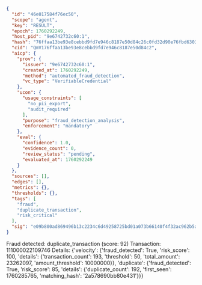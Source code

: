 ```json
{
  "id": "46e017584f76ec50",
  "scope": "agent",
  "key": "RESULT",
  "epoch": 1760292249,
  "host_pid": "9e6742732c60:1",
  "hash": "76ffaa13be93e8cebbd9fd7e946c8187e50d84c26c0fd32d90e76fbd6303872e",
  "cid": "QmV176ffaa13be93e8cebbd9fd7e946c8187e50d84c2",
  "aicp": {
    "prov": {
      "issuer": "9e6742732c60:1",
      "created_at": 1760292249,
      "method": "automated_fraud_detection",
      "vc_type": "VerifiableCredential"
    },
    "ucon": {
      "usage_constraints": [
        "no_pii_export",
        "audit_required"
      ],
      "purpose": "fraud_detection_analysis",
      "enforcement": "mandatory"
    },
    "eval": {
      "confidence": 1.0,
      "evidence_count": 0,
      "review_status": "pending",
      "evaluated_at": 1760292249
    }
  },
  "sources": [],
  "edges": [],
  "metrics": {},
  "thresholds": {},
  "tags": [
    "fraud",
    "duplicate_transaction",
    "risk_critical"
  ],
  "sig": "e09b800ad869496b13c2234c6d49258725bd01a073b66140f4f32ac962b5a0da"
}
```

Fraud detected: duplicate_transaction (score: 92)
Transaction: 111000022109746
Details: {'velocity': {'fraud_detected': True, 'risk_score': 100, 'details': {'transaction_count': 193, 'threshold': 50, 'total_amount': 23262097, 'amount_threshold': 10000000}}, 'duplicate': {'fraud_detected': True, 'risk_score': 85, 'details': {'duplicate_count': 192, 'first_seen': 1760285765, 'matching_hash': '2a578690bb80e431'}}}